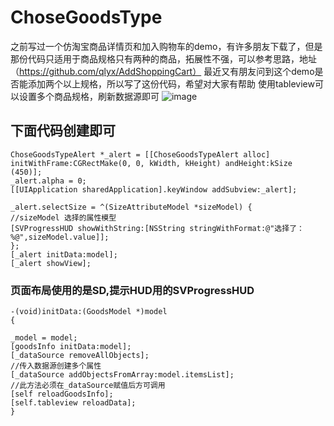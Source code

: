 # ChoseGoodsType
之前写过一个仿淘宝商品详情页和加入购物车的demo，有许多朋友下载了，但是那份代码只适用于商品规格只有两种的商品，拓展性不强，可以参考思路，地址（https://github.com/qlyx/AddShoppingCart）
最近又有朋友问到这个demo是否能添加两个以上规格，所以写了这份代码，希望对大家有帮助
使用tableview可以设置多个商品规格，刷新数据源即可
![image](https://github.com/qlyx/ChoseGoodsType/blob/master/chosetype.gif)
## 下面代码创建即可
    ChoseGoodsTypeAlert *_alert = [[ChoseGoodsTypeAlert alloc] initWithFrame:CGRectMake(0, 0, kWidth, kHeight) andHeight:kSize (450)];
    _alert.alpha = 0;
    [[UIApplication sharedApplication].keyWindow addSubview:_alert];

    _alert.selectSize = ^(SizeAttributeModel *sizeModel) {
    //sizeModel 选择的属性模型
    [SVProgressHUD showWithString:[NSString stringWithFormat:@"选择了：%@",sizeModel.value]];
    };
    [_alert initData:model];
    [_alert showView];

### 页面布局使用的是SD,提示HUD用的SVProgressHUD
    -(void)initData:(GoodsModel *)model
    {

    _model = model;
    [goodsInfo initData:model];
    [_dataSource removeAllObjects];
    //传入数据源创建多个属性
    [_dataSource addObjectsFromArray:model.itemsList];
    //此方法必须在_dataSource赋值后方可调用
    [self reloadGoodsInfo];
    [self.tableview reloadData];
    }
